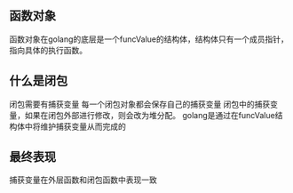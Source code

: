 ## 函数对象
函数对象在golang的底层是一个funcValue的结构体，结构体只有一个成员指针，指向具体的执行函数。

## 什么是闭包
闭包需要有捕获变量
每一个闭包对象都会保存自己的捕获变量
闭包中的捕获变量，如果在闭包外部进行修改，则会改为堆分配。
golang是通过在funcValue结构体中将维护捕获变量从而完成的

## 最终表现
捕获变量在外层函数和闭包函数中表现一致
